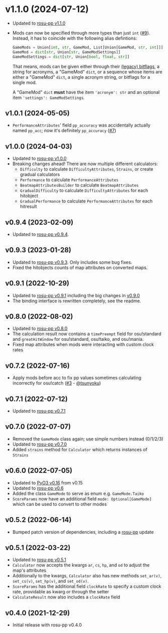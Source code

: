 # v1.1.0 (2024-07-12)

- Updated to [rosu-pp v1.1.0](https://github.com/MaxOhn/rosu-pp/blob/main/CHANGELOG.md#v110-2024-07-10)
- Mods can now be specified through more types than just `int` ([#9]). Instead, it has to coincide with the following alias defintions:
  ```py
  GameMods = Union[int, str, GameMod, List[Union[GameMod, str, int]]]
  GameMod = dict[str, Union[str, GameModSettings]]
  GameModSettings = dict[str, Union[bool, float, str]]
  ```
  That means, mods can be given either through their [(legacy) bitflags](https://github.com/ppy/osu-api/wiki#reference), a string for acronyms, a "GameMod" `dict`, or a sequence whose items are either a "GameMod" `dict`, a single acronym string, or bitflags for a single mod.

  A "GameMod" `dict` **must** have the item `'acronym': str` and an optional item `'settings': GameModSettings`.

## v1.0.1 (2024-05-05)

- `PerformanceAttributes`' field `pp_accuracy` was accidentally actually named `pp_acc`; now it's definitely `pp_accuracy` ([#7])

## v1.0.0 (2024-04-03)

- Updated to [rosu-pp v1.0.0](https://github.com/MaxOhn/rosu-pp/blob/main/CHANGELOG.md#v100-2024-04-02)
- Breaking changes ahead! There are now multiple different calculators:
  - `Difficulty` to calculate `DifficultyAttributes`, `Strains`, or create gradual calculators
  - `Performance` to calculate `PerformanceAttributes`
  - `BeatmapAttributesBuilder` to calculate `BeatmapAttributes`
  - `GradualDifficulty` to calculate `DifficultyAttributes` for each hitobject
  - `GradualPerformance` to calculate `PerformanceAttributes` for each hitresult

## v0.9.4 (2023-02-09)

- Updated to [rosu-pp v0.9.4](https://github.com/MaxOhn/rosu-pp/blob/main/CHANGELOG.md#v094-2023-02-09).

## v0.9.3 (2023-01-28)

- Updated to [rosu-pp v0.9.3](https://github.com/MaxOhn/rosu-pp/blob/main/CHANGELOG.md#v093-2023-01-28). Only includes some bug fixes.
- Fixed the hitobjects counts of map attributes on converted maps.

## v0.9.1 (2022-10-29)

- Updated to [rosu-pp v0.9.1](https://github.com/MaxOhn/rosu-pp/blob/main/CHANGELOG.md#v091-2022-10-26) including the big changes in [v0.9.0](https://github.com/MaxOhn/rosu-pp/blob/main/CHANGELOG.md#v090-2022-10-24)
- The binding interface is rewritten completely, see the readme.

## v0.8.0 (2022-08-02)
- Updated to [rosu-pp v0.8.0](https://github.com/MaxOhn/rosu-pp/blob/main/CHANGELOG.md#v080-2022-08-02)
- The calculation result now contains a `timePreempt` field for osu!standard and `greatHitWindow` for
osu!standard, osu!taiko, and osu!mania.
- Fixed map attributes when mods were interacting with custom clock rates

## v0.7.2 (2022-07-16)
- Apply mods before acc to fix pp values sometimes calculating incorrectly for osu!catch ([#3] - [@tsunyoku])

## v0.7.1 (2022-07-12)
- Updated to [rosu-pp v0.7.1](https://github.com/MaxOhn/rosu-pp/blob/main/CHANGELOG.md#v071-2022-07-12)

## v0.7.0 (2022-07-07)
- Removed the `GameMode` class again; use simple numbers instead (0/1/2/3)
- Updated to [rosu-pp v0.7.0](https://github.com/MaxOhn/rosu-pp/blob/main/CHANGELOG.md#v070-2022-07-06)
- Added `strains` method for `Calculator` which returns instances of `Strains`

## v0.6.0 (2022-07-05)
- Updated to [PyO3 v0.16](https://github.com/PyO3/pyo3/blob/main/CHANGELOG.md#0165---2022-05-15) from v0.15
- Updated to [rosu-pp v0.6](https://github.com/MaxOhn/rosu-pp/blob/main/CHANGELOG.md#v060-2022-07-05)
- Added the class `GameMode` to serve as enum e.g. `GameMode.Taiko`
- `ScoreParams` now have an additional field `mode: Optional[GameMode]` which can be used to convert to other modes

## v0.5.2 (2022-06-14)
- Bumped patch version of dependencies, including a [rosu-pp](https://github.com/MaxOhn/rosu-pp/blob/main/CHANGELOG.md#v052-2022-06-14) update

## v0.5.1 (2022-03-22)
- Updated to [rosu-pp v0.5.1](https://github.com/MaxOhn/rosu-pp/blob/main/CHANGELOG.md)
- `Calculator` now accepts the kwargs `ar`, `cs`, `hp`, and `od` to adjust the map's attributes
- Additionally to the kwargs, `Calculator` also has new methods `set_ar(v)`, `set_cs(v)`, `set_hp(v)`, and `set_od(v)`.
- `ScoreParams` has the additional field `clockRate` to specify a custom clock rate, providable as kwarg or through the setter
- `CalculateResult` now also includes a `clockRate` field

## v0.4.0 (2021-12-29)
- Initial release with rosu-pp v0.4.0

[@tsunyoku]: https://github.com/tsunyoku

[#3]: https://github.com/MaxOhn/rosu-pp-py/pull/3
[#7]: https://github.com/MaxOhn/rosu-pp-py/pull/7
[#9]: https://github.com/MaxOhn/rosu-pp-py/pull/9
